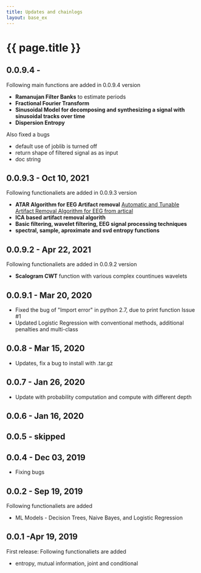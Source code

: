 ```yaml
---
title: Updates and chainlogs
layout: base_ex
---
```


# {{ page.title }}

0.0.9.4  -
------

Following main functions are added in 0.0.9.4 version

* **Ramanujan Filter Banks** to estimate periods
* **Fractional Fourier Transform**
* **Sinusoidal Model for decomposing and synthesizing a signal with sinusoidal tracks over time**
* **Dispersion Entropy**

Also fixed a bugs

* default use of joblib is turned off
* return shape of filtered signal as as input
* doc string

0.0.9.3  - Oct 10, 2021
------

Following functionaliets are added in 0.0.9.3 version
* **ATAR Algorithm for EEG Artifact removal** [Automatic and Tunable Artifact Removal Algorithm for EEG from artical](https://www.sciencedirect.com/science/article/pii/S1746809419302058)
* **ICA based artifact removal algorith**
* **Basic filtering, wavelet filtering, EEG signal processing techniques**
* **spectral, sample, aproximate and svd entropy functions**


0.0.9.2 - Apr 22, 2021
------
Following functionaliets are added in 0.0.9.2 version

* **Scalogram CWT** function with various complex countinues wavelets


0.0.9.1 - Mar 20, 2020
------

* Fixed the bug of "Import error" in python 2.7, due to print function Issue #1
* Updated Logistic Regression with conventional methods, additional penalties and multi-class

0.0.8  - Mar 15, 2020
------

* Updates, fix a bug to install with .tar.gz


0.0.7 - Jan 26, 2020
------

* Update with probability computation and compute with different depth

0.0.6 - Jan 16, 2020
------

0.0.5 - skipped
------

0.0.4 - Dec 03, 2019
------

* Fixing bugs

0.0.2 - Sep 19, 2019
------

Following functionaliets are added
* ML Models - Decision Trees, Naive Bayes, and Logistic Regression



0.0.1 -Apr 19, 2019
------

First release: 
Following functionaliets are added
* entropy, mutual information, joint and conditional



